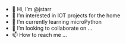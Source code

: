 - 👋 Hi, I’m @jstarr
- 👀 I’m interested in IOT projects for the home
- 🌱 I’m currently learning microPython
- 💞️ I’m looking to collaborate on ...
- 📫 How to reach me ...

<!---
jstarr/jstarr is a ✨ special ✨ repository because its `README.md` (this file) appears on your GitHub profile.
You can click the Preview link to take a look at your changes.
--->

